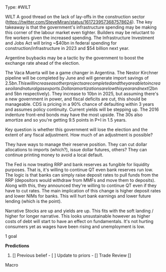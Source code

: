 Type: #WILT 

WILT
A good thread on the lack of lay-offs in the construction sector (https://twitter.com/SteveMiran/status/1617239573687578624). The key takeaway is that the government's infrastructure spending may be making this corner of the labour market even tighter. Builders may be reluctant to fire workers given the increased spending. The Infrastructure Investment and Jobs Act will bring ~$40bn in federal spending for construction/infrastructure in 2023 and $54 billion next year. 

Argentine buybacks may be a tactic by the government to boost the exchange rate ahead of the election. 


The Vaca Muerta will be a game changer in Argentina. The Nestor Kirchner pipeline will be completed by June and will generate import savings of $2.5bn. This will increase as other projects are completed and they are able to increase oil and natural gas exports. 
Dollar amortizations are low this year and next ($2bn and 5bn respectively). They increase to 10bn in 2025, but assuming there's a new government in power, and fiscal deficits are cut, this should be manageable. CDS is pricing in a 90% chance of defaulting within 3 years and assumes policy continuity. Current yields will be stepping up. The 2016 indenture front-end bonds may have the most upside. The 30s also amortize and so you're getting 9.5 points in P+I in 1.5 years. 

Key question is whether this government will lose the election and the extent of any fiscal adjustment. How much of an adjustment is possible?

They have ways to manage their reserve position. They can cut dollar allocations to imports (which?), issue dollar futures, others? They can continue printing money to avoid a local default. 


The Fed is now treating RRP and bank reserves as fungible for liquidity purposes. That is, it's willing to continue QT even bank reserves run low. The logic is that banks can simply raise deposit rates to pull funds from the RRP (depositors would withdraw from MMFs and move them to deposits). Along with this, they announced they're willing to continue QT even if they have to cut rates. The main implication of this change is higher deposit rates and lower NIMs for banks. This will hurt bank earnings and lower future lending (which is the point).



Narrative
Stocks are up and yields are up. This fits with the soft landing / higher for longer narrative. This looks unsustainable however as higher costs of debt will start to have an effect on fundamentals.  It's not hurting consumers yet as wages have been rising and unemployment is low. 

1 goal


**Predictions**

1) []
Previous belief - 
[ ]
Update to priors - 
[]
Trade Review
[]





Macro
